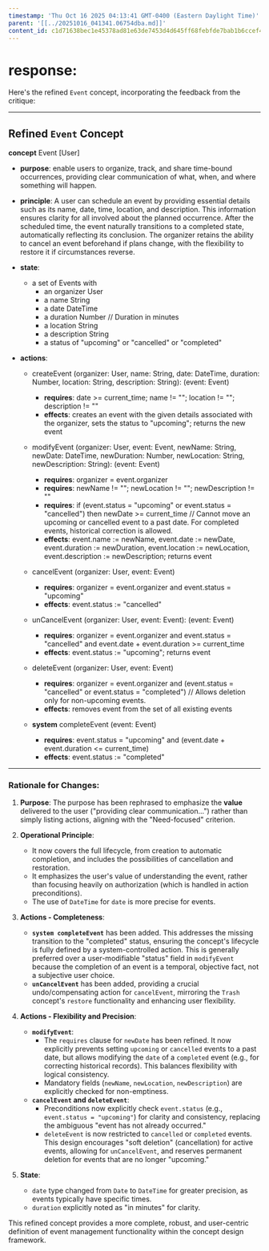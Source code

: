 ```yaml
---
timestamp: 'Thu Oct 16 2025 04:13:41 GMT-0400 (Eastern Daylight Time)'
parent: '[[../20251016_041341.06754dba.md]]'
content_id: c1d71638bec1e45378ad81e63de7453d4d645ff68febfde7bab1b6ccef4c01d8
---
```


# response:

Here's the refined `Event` concept, incorporating the feedback from the critique:

***

## Refined `Event` Concept

**concept** Event \[User]

* **purpose**: enable users to organize, track, and share time-bound occurrences, providing clear communication of what, when, and where something will happen.

* **principle**: A user can schedule an event by providing essential details such as its name, date, time, location, and description. This information ensures clarity for all involved about the planned occurrence. After the scheduled time, the event naturally transitions to a completed state, automatically reflecting its conclusion. The organizer retains the ability to cancel an event beforehand if plans change, with the flexibility to restore it if circumstances reverse.

* **state**:
  * a set of Events with
    * an organizer User
    * a name String
    * a date DateTime
    * a duration Number // Duration in minutes
    * a location String
    * a description String
    * a status of "upcoming" or "cancelled" or "completed"

* **actions**:
  * createEvent (organizer: User, name: String, date: DateTime, duration: Number, location: String, description: String): (event: Event)
    * **requires**: date >= current\_time; name != ""; location != ""; description != ""
    * **effects**: creates an event with the given details associated with the organizer, sets the status to "upcoming"; returns the new event

  * modifyEvent (organizer: User, event: Event, newName: String, newDate: DateTime, newDuration: Number, newLocation: String, newDescription: String): (event: Event)
    * **requires**: organizer = event.organizer
    * **requires**: newName != ""; newLocation != ""; newDescription != ""
    * **requires**: if (event.status = "upcoming" or event.status = "cancelled") then newDate >= current\_time // Cannot move an upcoming or cancelled event to a past date. For completed events, historical correction is allowed.
    * **effects**: event.name := newName, event.date := newDate, event.duration := newDuration, event.location := newLocation, event.description := newDescription; returns event

  * cancelEvent (organizer: User, event: Event)
    * **requires**: organizer = event.organizer and event.status = "upcoming"
    * **effects**: event.status := "cancelled"

  * unCancelEvent (organizer: User, event: Event): (event: Event)
    * **requires**: organizer = event.organizer and event.status = "cancelled" and event.date + event.duration >= current\_time
    * **effects**: event.status := "upcoming"; returns event

  * deleteEvent (organizer: User, event: Event)
    * **requires**: organizer = event.organizer and (event.status = "cancelled" or event.status = "completed") // Allows deletion only for non-upcoming events.
    * **effects**: removes event from the set of all existing events

  * **system** completeEvent (event: Event)
    * **requires**: event.status = "upcoming" and (event.date + event.duration <= current\_time)
    * **effects**: event.status := "completed"

***

### Rationale for Changes:

1. **Purpose**: The purpose has been rephrased to emphasize the **value** delivered to the user ("providing clear communication...") rather than simply listing actions, aligning with the "Need-focused" criterion.

2. **Operational Principle**:
   * It now covers the full lifecycle, from creation to automatic completion, and includes the possibilities of cancellation and restoration.
   * It emphasizes the user's value of understanding the event, rather than focusing heavily on authorization (which is handled in action preconditions).
   * The use of `DateTime` for `date` is more precise for events.

3. **Actions - Completeness**:
   * **`system completeEvent`** has been added. This addresses the missing transition to the "completed" status, ensuring the concept's lifecycle is fully defined by a system-controlled action. This is generally preferred over a user-modifiable "status" field in `modifyEvent` because the completion of an event is a temporal, objective fact, not a subjective user choice.
   * **`unCancelEvent`** has been added, providing a crucial undo/compensating action for `cancelEvent`, mirroring the `Trash` concept's `restore` functionality and enhancing user flexibility.

4. **Actions - Flexibility and Precision**:
   * **`modifyEvent`**:
     * The `requires` clause for `newDate` has been refined. It now explicitly prevents setting `upcoming` or `cancelled` events to a past date, but allows modifying the `date` of a `completed` event (e.g., for correcting historical records). This balances flexibility with logical consistency.
     * Mandatory fields (`newName`, `newLocation`, `newDescription`) are explicitly checked for non-emptiness.
   * **`cancelEvent` and `deleteEvent`**:
     * Preconditions now explicitly check `event.status` (e.g., `event.status = "upcoming"`) for clarity and consistency, replacing the ambiguous "event has not already occurred."
     * `deleteEvent` is now restricted to `cancelled` or `completed` events. This design encourages "soft deletion" (cancellation) for active events, allowing for `unCancelEvent`, and reserves permanent deletion for events that are no longer "upcoming."

5. **State**:
   * `date` type changed from `Date` to `DateTime` for greater precision, as events typically have specific times.
   * `duration` explicitly noted as "in minutes" for clarity.

This refined concept provides a more complete, robust, and user-centric definition of event management functionality within the concept design framework.
